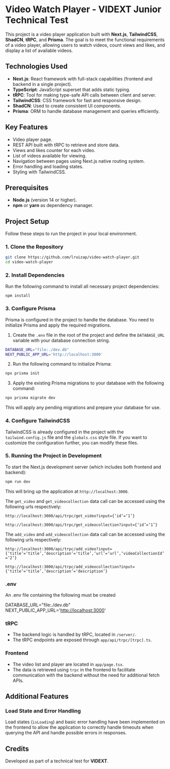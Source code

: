 # Video Watch Player - VIDEXT Junior Technical Test

This project is a video player application built with **Next.js**, **TailwindCSS**, **ShadCN**, **tRPC**, and **Prisma**. The goal is to meet the functional requirements of a video player, allowing users to watch videos, count views and likes, and display a list of available videos.

## Technologies Used

- **Next.js**: React framework with full-stack capabilities (frontend and backend in a single project).
- **TypeScript**: JavaScript superset that adds static typing.
- **tRPC**: Tool for making type-safe API calls between client and server.
- **TailwindCSS**: CSS framework for fast and responsive design.
- **ShadCN**: Used to create consistent UI components.
- **Prisma**: ORM to handle database management and queries efficiently.

## Key Features

- Video player page.
- REST API built with tRPC to retrieve and store data.
- Views and likes counter for each video.
- List of videos available for viewing.
- Navigation between pages using Next.js native routing system.
- Error handling and loading states.
- Styling with TailwindCSS.

## Prerequisites

- **Node.js** (version 14 or higher).
- **npm** or **yarn** as dependency manager.
  
## Project Setup

Follow these steps to run the project in your local environment.

### 1. Clone the Repository

```bash
git clone https://github.com/lruizap/video-watch-player.git
cd video-watch-player
```

### 2. Install Dependencies

Run the following command to install all necessary project dependencies:

```bash
npm install
```

### 3. Configure Prisma

Prisma is configured in the project to handle the database. You need to initialize Prisma and apply the required migrations.

1. Create the `.env` file in the root of the project and define the `DATABASE_URL` variable with your database connection string.

```bash
DATABASE_URL="file:./dev.db"
NEXT_PUBLIC_APP_URL='http://localhost:3000'
```

2. Run the following command to initialize Prisma:

```bash
npx prisma init
```

3. Apply the existing Prisma migrations to your database with the following command:

```bash
npx prisma migrate dev
```

This will apply any pending migrations and prepare your database for use.

### 4. Configure TailwindCSS

TailwindCSS is already configured in the project with the `tailwind.config.js` file and the `globals.css` style file. If you want to customize the configuration further, you can modify these files.

### 5. Running the Project in Development

To start the Next.js development server (which includes both frontend and backend):

```bash
npm run dev
```

This will bring up the application at `http://localhost:3000`.

The `get_video` and `get_videocollection` data call can be accessed using the following urls respectively:

`http://localhost:3000/api/trpc/get_video?input={‘id’=‘1’}`

`http://localhost:3000/api/trpc/get_videocollection?input={‘id’=‘1’}`

The `add_video` and `add_videocollection` data call can be accessed using the following urls respectively:

`http://localhost:3000/api/trpc/add_video?input={‘title’=‘title’,‘description’=‘title’,‘url’=‘url’,‘videoCollectionId’=‘2’}`

`http://localhost:3000/api/trpc/add_videocollection?input={‘title’=‘title’,‘description’=‘description’}`

### .env

An .env file containing the following must be created

DATABASE_URL="file:./dev.db"
NEXT_PUBLIC_APP_URL='<http://localhost:3000>'

### tRPC

- The backend logic is handled by tRPC, located in `/server/`.
- The tRPC endpoints are exposed through `app/api/trpc/[trpc].ts`.

### Frontend

- The video list and player are located in `app/page.tsx`.
- The data is retrieved using `trpc` in the frontend to facilitate communication with the backend without the need for additional fetch APIs.

## Additional Features

### Load State and Error Handling

Load states (`isLoading`) and basic error handling have been implemented on the frontend to allow the application to correctly handle timeouts when querying the API and handle possible errors in responses.

## Credits

Developed as part of a technical test for **VIDEXT**.
